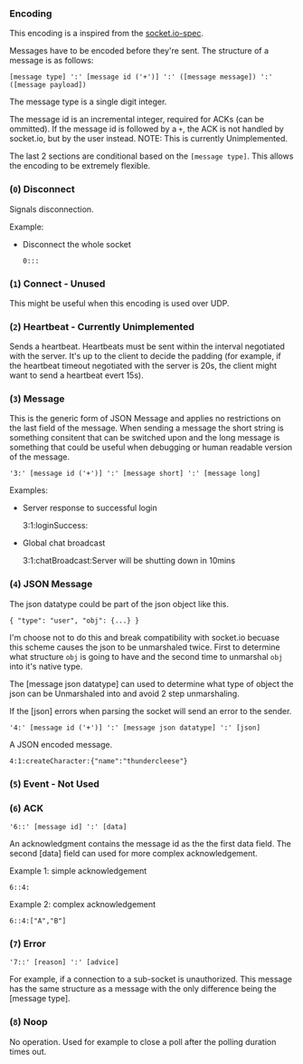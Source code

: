 ### Encoding

This encoding is a inspired from the
[socket.io-spec](https://github.com/LearnBoost/socket.io-spec/blob/master/README.md#encoding).

Messages have to be encoded before they're sent. The structure of a message is
as follows:

    [message type] ':' [message id ('+')] ':' ([message message]) ':' ([message payload])

The message type is a single digit integer.

The message id is an incremental integer, required for ACKs (can be ommitted).
If the message id is followed by a `+`, the ACK is not handled by socket.io,
but by the user instead. NOTE: This is currently Unimplemented.

The last 2 sections are conditional based on the `[message type]`.  This allows
the encoding to be extremely flexible.

### (`0`) Disconnect

Signals disconnection.

Example:

- Disconnect the whole socket

      0:::

### (`1`) Connect - Unused

This might be useful when this encoding is used over UDP.

### (`2`) Heartbeat - Currently Unimplemented

Sends a heartbeat. Heartbeats must be sent within the interval negotiated with
the server. It's up to the client to decide the padding (for example, if the
heartbeat timeout negotiated with the server is 20s, the client might want to
send a heartbeat evert 15s).

### (`3`) Message

This is the generic form of JSON Message and applies no restrictions on the
last field of the message. When sending a message the short string is something
consitent that can be switched upon and the long message is something that
could be useful when debugging or human readable version of the message.

    '3:' [message id ('+')] ':' [message short] ':' [message long]

Examples:

- Server response to successful login

    3:1:loginSuccess:

- Global chat broadcast

    3:1:chatBroadcast:Server will be shutting down in 10mins

### (`4`) JSON Message

 The json datatype could be part of the json object like this.

    { "type": "user", "obj": {...} }

I'm choose not to do this and break compatibility with socket.io becuase this
scheme causes the json to be unmarshaled twice. First to determine what
structure `obj` is going to have and the second time to unmarshal `obj` into
it's native type.

The [message json datatype] can used to determine what type of object the json
can be Unmarshaled into and avoid 2 step unmarshaling.

If the [json] errors when parsing the socket will send an error to the sender.

    '4:' [message id ('+')] ':' [message json datatype] ':' [json]

A JSON encoded message.

    4:1:createCharacter:{"name":"thundercleese"}

### (`5`) Event - Not Used

### (`6`) ACK

    '6::' [message id] ':' [data]

An acknowledgment contains the message id as the the first data field. The
second [data] field can used for more complex acknowledgement.

Example 1: simple acknowledgement

    6::4:

Example 2: complex acknowledgement

    6::4:["A","B"]

### (`7`) Error

    '7::' [reason] ':' [advice]

For example, if a connection to a sub-socket is unauthorized. This message has
the same structure as a message with the only difference being the [message
type].

### (`8`) Noop

No operation. Used for example to close a poll after the polling duration times
out.
